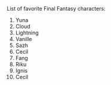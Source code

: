 List of favorite  Final Fantasy characters:

1. Yuna
2. Cloud
3. Lightning
4. Vanille
5. Sazh
6. Cecil
7. Fang
8. Riku
9. Ignis
10. Cecil
